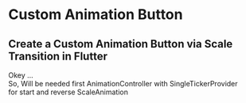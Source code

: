 # Custom Animation Button

<h2>Create a Custom Animation Button via Scale Transition in Flutter</h2>

Okey ...<br> 
So, Will be needed first AnimationController with SingleTickerProvider<br>
for start and reverse ScaleAnimation
